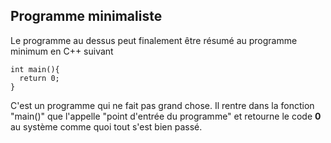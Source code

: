 ## Programme minimaliste

Le programme au dessus peut finalement être résumé au programme minimum en C++ suivant

    int main(){
      return 0;
    }

C'est un programme qui ne fait pas grand chose. Il rentre dans la fonction "main()" que l'appelle "point d'entrée du programme" et retourne le code **0** au système comme quoi tout s'est bien passé.




